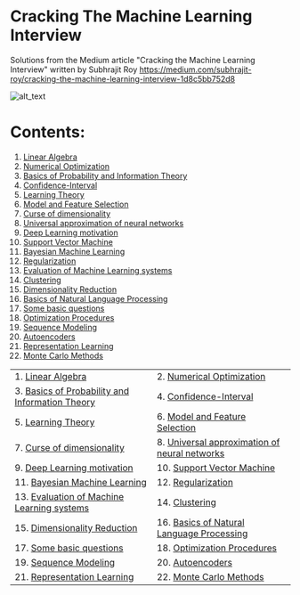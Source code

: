 # Cracking The Machine Learning Interview
Solutions from the Medium article "Cracking the Machine Learning Interview" written by Subhrajit Roy
https://medium.com/subhrajit-roy/cracking-the-machine-learning-interview-1d8c5bb752d8

![alt_text](https://github.com/rchavezj/Cracking_The_Machine_Learning_Interview/blob/master/crackingTheMachineLearningInterviewCover.png)

# Contents:
1. [Linear Algebra](#Linear-Algebra)
2. [Numerical Optimization](#Numerical-Optimization) 
3. [Basics of Probability and Information Theory](#Basics-of-Probability-and-Information-Theory)
4. [Confidence-Interval](#Confidence-Interval)
5. [Learning Theory](#Learning-Theory)
6. [Model and Feature Selection](#Model-and-Feature-Selection)
7. [Curse of dimensionality](#Curse-of-Dimensionality)
8. [Universal approximation of neural networks](#Universal-Approximation-of-Neural-Networks)
9. [Deep Learning motivation](#Deep-Learning-Motivation)
10. [Support Vector Machine](#Support-Vector-Machine)
11. [Bayesian Machine Learning](#Bayesian-Machine-Learning)
12. [Regularization](#Regularization)
13. [Evaluation of Machine Learning systems](#Evaluation-of-Machine-Learning-Systems)
14. [Clustering](#Clustering)
15. [Dimensionality Reduction](#Dimensionality-Reduction)
16. [Basics of Natural Language Processing](#Basics-of-Natural-Language-Processing)
17. [Some basic questions](#Some-basic-questions)
18. [Optimization Procedures](#Optimization-Procedures)
19. [Sequence Modeling](#Sequence-Modeling)
20. [Autoencoders](#Autoencoders)
21. [Representation Learning](#Representation-Learning)
22. [Monte Carlo Methods](#Monte-Carlo-Methods)


|                        |                                          |
| ---------------------- | ---------------------------------------- |
| 1. [Linear Algebra](#Linear-Algebra)                         | 2. [Numerical Optimization](#Numerical-Optimization)                                         |
| 3. [Basics of Probability and Information Theory](#Basics-of-Probability-and-Information-Theory)                                                                                                        |  4. [Confidence-Interval](#Confidence-Interval)|
| 5. [Learning Theory](#Learning-Theory)                       |  6. [Model and Feature Selection](#Model-and-Feature-Selection) |
| 7. [Curse of dimensionality](#Curse-of-Dimensionality)       |  8. [Universal approximation of neural networks](#Universal-Approximation-of-Neural-Networks) |
| 9. [Deep Learning motivation](#Deep-Learning-Motivation)     |  10. [Support Vector Machine](#Support-Vector-Machine) |
| 11. [Bayesian Machine Learning](#Bayesian-Machine-Learning)  |  12. [Regularization](#Regularization) |
| 13. [Evaluation of Machine Learning systems](#Evaluation-of-Machine-Learning-Systems) |  14. [Clustering](#Clustering)  |
| 15. [Dimensionality Reduction](#Dimensionality-Reduction)    |  16. [Basics of Natural Language Processing](#Basics-of-Natural-Language-Processing) |
| 17. [Some basic questions](#Some-basic-questions)            |  18. [Optimization Procedures](#Optimization-Procedures) |
| 19. [Sequence Modeling](#Sequence-Modeling)                  |  20. [Autoencoders](#Autoencoders)               |
| 21. [Representation Learning](#Representation-Learning)      |  22. [Monte Carlo Methods](#Monte-Carlo-Methods) |
